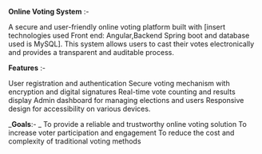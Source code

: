 **Online Voting System** :- 

A secure and user-friendly online voting platform built with [insert technologies used Front end: Angular,Backend Spring boot and database used is MySQL]. This system allows users to cast their votes electronically and provides a transparent and auditable process.

**Features** :-

User registration and authentication
Secure voting mechanism with encryption and digital signatures
Real-time vote counting and results display
Admin dashboard for managing elections and users
Responsive design for accessibility on various devices.


_**Goals**:-
_
To provide a reliable and trustworthy online voting solution
To increase voter participation and engagement
To reduce the cost and complexity of traditional voting methods
